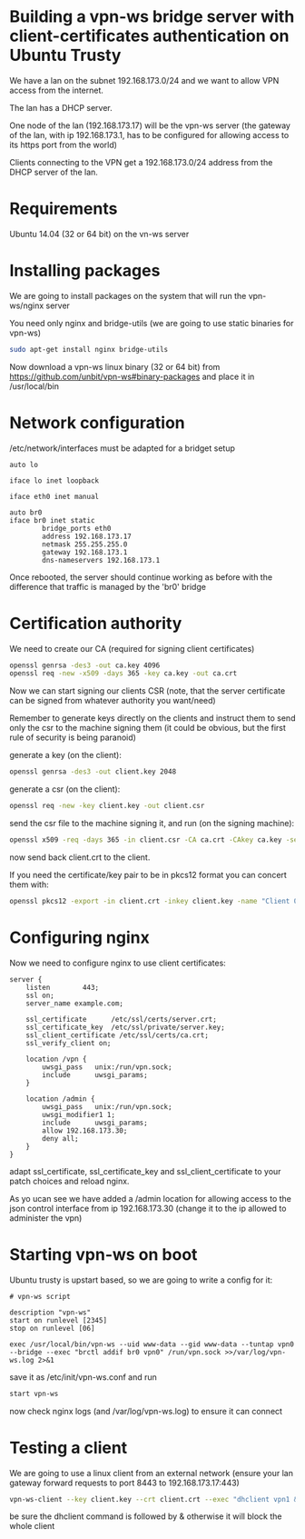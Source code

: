Building a vpn-ws bridge server with client-certificates authentication on Ubuntu Trusty
========================================================================================

We have a lan on the subnet 192.168.173.0/24 and we want to allow VPN access from the internet.

The lan has a DHCP server.

One node of the lan (192.168.173.17) will be the vpn-ws server (the gateway of the lan, with ip 192.168.173.1, has to be configured for allowing access to its
https port from the world) 

Clients connecting to the VPN get a 192.168.173.0/24 address from the DHCP server of the lan.

Requirements
============

Ubuntu 14.04 (32 or 64 bit) on the vn-ws server

Installing packages
===================

We are going to install packages on the system that will run the vpn-ws/nginx server

You need only nginx and bridge-utils (we are going to use static binaries for vpn-ws)

```sh
sudo apt-get install nginx bridge-utils
```

Now download a vpn-ws linux binary (32 or 64 bit) from https://github.com/unbit/vpn-ws#binary-packages and place it in /usr/local/bin

Network configuration
=====================

/etc/network/interfaces must be adapted for a bridget setup

```
auto lo

iface lo inet loopback

iface eth0 inet manual

auto br0
iface br0 inet static
        bridge_ports eth0
        address 192.168.173.17
        netmask 255.255.255.0
        gateway 192.168.173.1
        dns-nameservers 192.168.173.1
```

Once rebooted, the server should continue working as before with the difference that traffic is managed by the 'br0' bridge

Certification authority
=======================

We need to create our CA (required for signing client certificates)

```sh
openssl genrsa -des3 -out ca.key 4096
openssl req -new -x509 -days 365 -key ca.key -out ca.crt
```

Now we can start signing our clients CSR (note, that the server certificate can be signed from whatever authority you want/need)

Remember to generate keys directly on the clients and instruct them to send only the csr to the machine signing them (it could be obvious, but the first rule of security is being paranoid)

generate a key (on the client):

```sh
openssl genrsa -des3 -out client.key 2048
```

generate a csr (on the client):

```sh
openssl req -new -key client.key -out client.csr
```

send the csr file to the machine signing it, and run (on the signing machine):

```sh
openssl x509 -req -days 365 -in client.csr -CA ca.crt -CAkey ca.key -set_serial 01 -out client.crt
```

now send back client.crt to the client.

If you need the certificate/key pair to be in pkcs12 format you can concert them with:

```sh
openssl pkcs12 -export -in client.crt -inkey client.key -name "Client 01" -out client.p12
```

Configuring nginx
=================

Now we need to configure nginx to use client certificates:

```nginx
server {
    listen        443;
    ssl on;
    server_name example.com;

    ssl_certificate      /etc/ssl/certs/server.crt;
    ssl_certificate_key  /etc/ssl/private/server.key;
    ssl_client_certificate /etc/ssl/certs/ca.crt;
    ssl_verify_client on;

    location /vpn {
        uwsgi_pass   unix:/run/vpn.sock;
        include      uwsgi_params;
    }
    
    location /admin {
        uwsgi_pass   unix:/run/vpn.sock;
        uwsgi_modifier1 1;
        include      uwsgi_params;
        allow 192.168.173.30;
        deny all;
    }
}
```

adapt ssl_certificate, ssl_certificate_key and ssl_client_certificate to your patch choices and reload nginx.

As yo ucan see we have added a /admin location for allowing access to the json control interface from ip 192.168.173.30 (change it to the ip allowed to administer the vpn)

Starting vpn-ws on boot
=======================

Ubuntu trusty is upstart based, so we are going to write a config for it:

```
# vpn-ws script

description "vpn-ws"
start on runlevel [2345]
stop on runlevel [06]

exec /usr/local/bin/vpn-ws --uid www-data --gid www-data --tuntap vpn0 --bridge --exec "brctl addif br0 vpn0" /run/vpn.sock >>/var/log/vpn-ws.log 2>&1
```

save it as /etc/init/vpn-ws.conf and run

```sh
start vpn-ws
```

now check nginx logs (and /var/log/vpn-ws.log) to ensure it can connect

Testing a client
================

We are going to use a linux client from an external network (ensure your lan gateway forward requests to port 8443 to 192.168.173.17:443)

```sh
vpn-ws-client --key client.key --crt client.crt --exec "dhclient vpn1 &" vpn1 wss://server:8443/vpn
```

be sure the dhclient command is followed by & otherwise it will block the whole client

